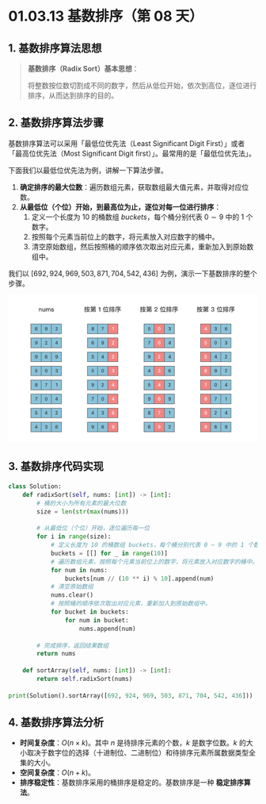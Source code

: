 # 01.03.13 基数排序（第 08 天）

## 1. 基数排序算法思想

> **基数排序（Radix Sort）基本思想**：
>
> 将整数按位数切割成不同的数字，然后从低位开始，依次到高位，逐位进行排序，从而达到排序的目的。

## 2. 基数排序算法步骤

基数排序算法可以采用「最低位优先法（Least Significant Digit First）」或者「最高位优先法（Most Significant Digit first）」。最常用的是「最低位优先法」。

下面我们以最低位优先法为例，讲解一下算法步骤。

1. **确定排序的最大位数**：遍历数组元素，获取数组最大值元素，并取得对应位数。
2. **从最低位（个位）开始，到最高位为止，逐位对每一位进行排序**：
   1. 定义一个长度为 $10$ 的桶数组 $buckets$，每个桶分别代表 $0 \sim 9$ 中的 $1$ 个数字。
   2. 按照每个元素当前位上的数字，将元素放入对应数字的桶中。
   3. 清空原始数组，然后按照桶的顺序依次取出对应元素，重新加入到原始数组中。


我们以 $[692, 924, 969, 503, 871, 704, 542, 436]$ 为例，演示一下基数排序的整个步骤。

![基数排序](../../images/20230822171758.png)

## 3. 基数排序代码实现

```python
class Solution:
    def radixSort(self, nums: [int]) -> [int]:
        # 桶的大小为所有元素的最大位数
        size = len(str(max(nums)))
        
        # 从最低位（个位）开始，逐位遍历每一位
        for i in range(size):
            # 定义长度为 10 的桶数组 buckets，每个桶分别代表 0 ~ 9 中的 1 个数字。
            buckets = [[] for _ in range(10)]
            # 遍历数组元素，按照每个元素当前位上的数字，将元素放入对应数字的桶中。
            for num in nums:
                buckets[num // (10 ** i) % 10].append(num)
            # 清空原始数组
            nums.clear()
            # 按照桶的顺序依次取出对应元素，重新加入到原始数组中。
            for bucket in buckets:
                for num in bucket:
                    nums.append(num)
                    
        # 完成排序，返回结果数组
        return nums
    
    def sortArray(self, nums: [int]) -> [int]:
        return self.radixSort(nums)
    
print(Solution().sortArray([692, 924, 969, 503, 871, 704, 542, 436]))
```

## 4. 基数排序算法分析

- **时间复杂度**：$O(n \times k)$。其中 $n$ 是待排序元素的个数，$k$ 是数字位数。$k$ 的大小取决于数字位的选择（十进制位、二进制位）和待排序元素所属数据类型全集的大小。
- **空间复杂度**：$O(n + k)$。
- **排序稳定性**：基数排序采用的桶排序是稳定的。基数排序是一种 **稳定排序算法**。